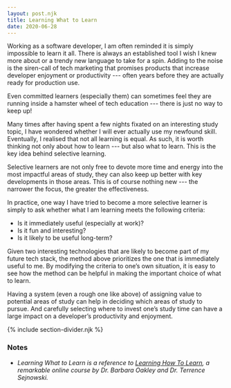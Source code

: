 ```yaml
---
layout: post.njk
title: Learning What to Learn
date: 2020-06-28
---
```


Working as a software developer, I am often reminded it is simply impossible to learn it all. There is always an established tool I wish I knew more about or a trendy new language to take for a spin. Adding to the noise is the siren-call of tech marketing that promises products that increase developer enjoyment or productivity --- often years before they are actually ready for production use.

Even committed learners (especially them) can sometimes feel they are running inside a hamster wheel of tech education --- there is just no way to keep up!

Many times after having spent a few nights fixated on an interesting study topic, I have wondered whether I will ever actually use my newfound skill. Eventually, I realised that not all learning is equal. As such, it is worth thinking not only about how to learn --- but also what to learn. This is the key idea behind selective learning.

Selective learners are not only free to devote more time and energy into the most impactful areas of study, they can also keep up better with key developments in those areas. This is of course nothing new --- the narrower the focus, the greater the effectiveness.

In practice, one way I have tried to become a more selective learner is simply to ask whether what I am learning meets the following criteria:

- Is it immediately useful (especially at work)?
- Is it fun and interesting?
- Is it likely to be useful long-term?

Given two interesting technologies that are likely to become part of my future tech stack, the method above prioritizes the one that is immediately useful to me. By modifying the criteria to one’s own situation, it is easy to see how the method can be helpful in making the important choice of what to learn.

Having a system (even a rough one like above) of assigning value to potential areas of study can help in deciding which areas of study to pursue. And carefully selecting where to invest one’s study time can have a large impact on a developer’s productivity and enjoyment.

{% include section-divider.njk %}

### Notes

- *Learning What to Learn is a reference to [Learning How To Learn](https://www.coursera.org/learn/learning-how-to-learn/), a remarkable online course by Dr. Barbara Oakley and Dr. Terrence Sejnowski.*